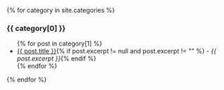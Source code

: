 {% for category in site.categories %}
  <h3>{{ category[0] }}</h3>
  <ul>
    {% for post in category[1] %}
      <li><a href="{{ post.url }}">{{ post.title }}</a>{% if post.excerpt != null and post.excerpt != "" %} - <i>{{ post.excerpt }}</i>{% endif %}</li>
    {% endfor %}
  </ul>
{% endfor %}

